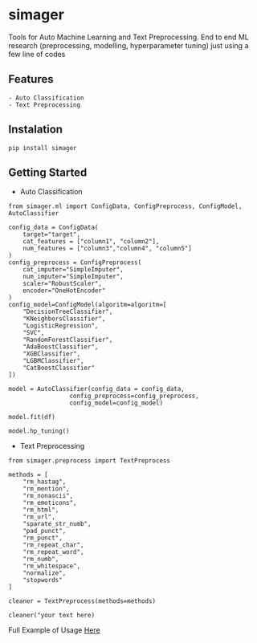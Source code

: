 # simager
Tools for Auto Machine Learning and Text Preprocessing.
End to end ML research (preprocessing, modelling, hyperparameter tuning) just using a few line of codes

## Features
```
- Auto Classification
- Text Preprocessing
```

## Instalation
```
pip install simager
```
## Getting Started
- Auto Classification
```
from simager.ml import ConfigData, ConfigPreprocess, ConfigModel, AutoClassifier

config_data = ConfigData(
    target="target",
    cat_features = ["column1", "column2"],
    num_features = ["column3","column4", "column5"]
)
config_preprocess = ConfigPreprocess(
    cat_imputer="SimpleImputer",
    num_imputer="SimpleImputer",
    scaler="RobustScaler",
    encoder="OneHotEncoder"
)
config_model=ConfigModel(algoritm=algoritm=[
    "DecisionTreeClassifier",
    "KNeighborsClassifier",
    "LogisticRegression",
    "SVC",
    "RandomForestClassifier",
    "AdaBoostClassifier",
    "XGBClassifier",
    "LGBMClassifier",
    "CatBoostClassifier"
])

model = AutoClassifier(config_data = config_data,
                 config_preprocess=config_preprocess,
                 config_model=config_model)

model.fit(df)

model.hp_tuning()
```

- Text Preprocessing
```
from simager.preprocess import TextPreprocess

methods = [
    "rm_hastag",
    "rm_mention",
    "rm_nonascii",
    "rm_emoticons",
    "rm_html",
    "rm_url",
    "sparate_str_numb",
    "pad_punct",
    "rm_punct",
    "rm_repeat_char",
    "rm_repeat_word",
    "rm_numb",
    "rm_whitespace",
    "normalize",
    "stopwords"
]

cleaner = TextPreprocess(methods=methods)

cleaner("your text here)
```

Full Example of Usage [Here](https://github.com/ulwan/simager/tree/master/simager/example)

